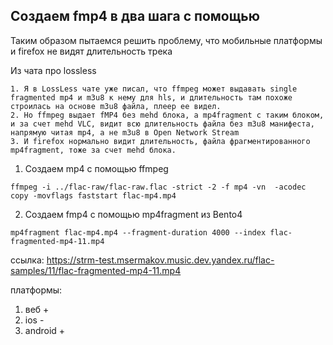 ## Создаем fmp4 в два шага с помощью
Таким образом пытаемся решить проблему, что мобильные платформы и firefox не видят длительность трека

Из чата про lossless
```
1. Я в LossLess чате уже писал, что ffmpeg может выдавать single fragmented mp4 и m3u8 к нему для hls, и длительность там похоже строилась на основе m3u8 файла, плеер ее видел.
2. Но ffmpeg выдает fMP4 без mehd блока, а mp4fragment с таким блоком,  и за счет mehd VLC, видит всю длительность файла без m3u8 манифеста, напрямую читая mp4, а не m3u8 в Open Network Stream
3. И firefox нормально видит длительность, файла фрагментированного mp4fragment, тоже за счет mehd блока.
```


1. Создаем mp4 c помощью ffmpeg
```
ffmpeg -i ../flac-raw/flac-raw.flac -strict -2 -f mp4 -vn  -acodec copy -movflags faststart flac-mp4.mp4
```
2. Создаем fmp4 c помощью mp4fragment из Bento4
```
mp4fragment flac-mp4.mp4 --fragment-duration 4000 --index flac-fragmented-mp4-11.mp4
```

ссылка: https://strm-test.msermakov.music.dev.yandex.ru/flac-samples/11/flac-fragmented-mp4-11.mp4

платформы:
1. веб +
2. ios -
3. android +

